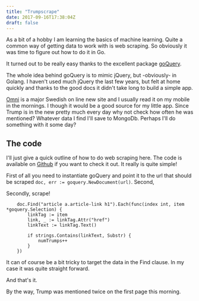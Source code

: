 ```yaml
---
title: "Trumpscrape"
date: 2017-09-16T17:38:04Z
draft: false
---
```

As a bit of a hobby I am learning the basics of machine learning. Quite a common way of getting data to work with is web scraping. So obviously it was time to figure out how to do it in Go.

It turned out to be really easy thanks to the excellent package [goQuery](https://github.com/PuerkitoBio/goquery).

The whole idea behind goQuery is to mimic jQuery, but -obviously- in Golang. I haven't used much jQuery the last few years, but felt at home quickly and thanks to the good docs it didn't take long to build a simple app.

[Omni]("http://omni.se") is a major Swedish on line new site and I usually read it on my mobile in the mornings. I though it would be a good source for my little app. Since Trump is in the new pretty much every day why not check how often he was mentioned? Whatever data I find I'll save to MongoDb. Perhaps I'll do something with it some day?

## The code
I'll just give a quick outline of how to do web scraping here. The code is available on [Github](https://github.com/hfogelberg/trumpscrape) if you want to check it out. It really is quite simple!

First of all you need to instantiate goQuery and point it to the url that should be scraped `doc, err := goquery.NewDocument(url)`. Second, 

Secondly, scrape! 

````
	doc.Find("article a.article-link h1").Each(func(index int, item *goquery.Selection) {
		linkTag := item
		link, _ := linkTag.Attr("href")
		linkText := linkTag.Text()

		if strings.Contains(linkText, Substr) {
			numTrumps++
		}
	})
  ````

It can of course be a bit tricky to target the data in the Find clause. In my case it was quite straight forward. 


And that's it.

By the way, Trump was mentioned twice on the first page this morning.